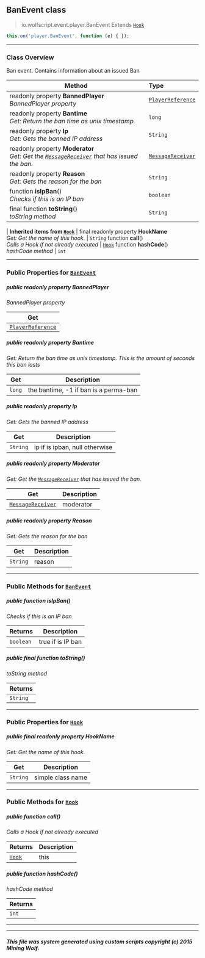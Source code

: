 ## BanEvent __class__

>io.wolfscript.event.player.BanEvent
>Extends [`Hook`](../Hook.md)
``` javascript
this.on('player.BanEvent', function (e) { });
```


---

### Class Overview

Ban event. Contains information about an issued Ban

Method | Type   
--- | :--- 
 readonly property __BannedPlayer__ <br> _BannedPlayer property_ | [`PlayerReference`](../../api/PlayerReference.md)
 readonly property __Bantime__ <br> _Get: Return the ban time as unix timestamp._ | `long`
 readonly property __Ip__ <br> _Get: Gets the banned IP address_ | `String`
 readonly property __Moderator__ <br> _Get: Get the [`MessageReceiver`](../../chat/MessageReceiver.md) that has issued the ban._ | [`MessageReceiver`](../../chat/MessageReceiver.md)
 readonly property __Reason__ <br> _Get: Gets the reason for the ban_ | `String`
 function __isIpBan__() <br> _Checks if this is an IP ban_ | `boolean`
final function __toString__() <br> _toString method_ | `String`
 |
__Inherited items from [`Hook`](../Hook.md)__ |
final readonly property __HookName__ <br> _Get: Get the name of this hook._ | `String`
 function __call__() <br> _Calls a Hook if not already executed_ | [`Hook`](../Hook.md)
 function __hashCode__() <br> _hashCode method_ | `int`





---


### Public Properties for [`BanEvent`](BanEvent.md)

##### <a id='bannedplayer'></a>public  readonly property __BannedPlayer__

_BannedPlayer property_

Get | 
--- | 
[`PlayerReference`](../../api/PlayerReference.md) |



##### <a id='bantime'></a>public  readonly property __Bantime__

_Get: Return the ban time as unix timestamp. This is the amount of seconds this ban lasts_

Get | Description
--- | --- 
`long` | the bantime, -1 if ban is a perma-ban



##### <a id='ip'></a>public  readonly property __Ip__

_Get: Gets the banned IP address_

Get | Description
--- | --- 
`String` | ip if is ipban, null otherwise



##### <a id='moderator'></a>public  readonly property __Moderator__

_Get: Get the [`MessageReceiver`](../../chat/MessageReceiver.md) that has issued the ban._

Get | Description
--- | --- 
[`MessageReceiver`](../../chat/MessageReceiver.md) | moderator



##### <a id='reason'></a>public  readonly property __Reason__

_Get: Gets the reason for the ban_

Get | Description
--- | --- 
`String` | reason



---

### Public Methods for [`BanEvent`](BanEvent.md)

##### <a id='isipban'></a>public  function __isIpBan__()

_Checks if this is an IP ban_

Returns | Description
--- | --- 
`boolean` | true if is IP ban


##### <a id='tostring'></a>public final function __toString__()

_toString method_

Returns | 
--- | 
`String` |


---

### Public Properties for [`Hook`](../Hook.md)

##### <a id='hookname'></a>public final readonly property __HookName__

_Get: Get the name of this hook._

Get | Description
--- | --- 
`String` | simple class name



---

### Public Methods for [`Hook`](../Hook.md)

##### <a id='call'></a>public  function __call__()

_Calls a Hook if not already executed_

Returns | Description
--- | --- 
[`Hook`](../Hook.md) | this


##### <a id='hashcode'></a>public  function __hashCode__()

_hashCode method_

Returns | 
--- | 
`int` |


---


---


##### This file was system generated using custom scripts copyright (c) 2015 Mining Wolf.
	

